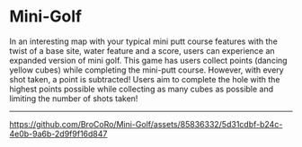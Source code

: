 # Mini-Golf

In an interesting map with your typical mini putt course features with the twist of a base site, water feature and a score, users can experience an expanded version of mini golf. This game has users collect points (dancing yellow cubes) while completing the mini-putt course. However, with every shot taken, a point is subtracted! Users aim to complete the hole with the highest points possible while collecting as many cubes as possible and limiting the number of shots taken!

---

https://github.com/BroCoRo/Mini-Golf/assets/85836332/5d31cdbf-b24c-4e0b-9a6b-2d9f9f16d847

